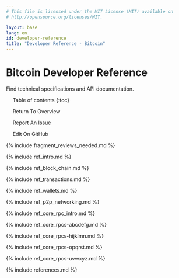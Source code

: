 ```yaml
---
# This file is licensed under the MIT License (MIT) available on
# http://opensource.org/licenses/MIT.

layout: base
lang: en
id: developer-reference
title: "Developer Reference - Bitcoin"
---
```


# Bitcoin Developer Reference

<p class="summary">Find technical specifications and API documentation.</p>

<div markdown="1" id="toc" class="toc"><div markdown="1">

* Table of contents
{:toc}

<ul class="goback"><li><a href="/en/developer-documentation">Return To Overview</a></li></ul>
<ul class="reportissue"><li><a href="https://github.com/bitcoin/bitcoin.org/issues/new" onmouseover="updateIssue(event);">Report An Issue</a></li></ul>
<ul class="editsource"><li><a href="https://github.com/bitcoin/bitcoin.org/tree/master/_includes" onmouseover="updateSource(event);">Edit On GitHub</a></li></ul>

</div></div>
<div markdown="1" class="toccontent">

{% include fragment_reviews_needed.md %}

{% include ref_intro.md %}

<div class="sourcefile" data-sourcefile="ref_block_chain.md"></div>

{% include ref_block_chain.md %}

<div class="sourcefile" data-sourcefile="ref_transactions.md"></div>

{% include ref_transactions.md %}

<div class="sourcefile" data-sourcefile="ref_wallets.md"></div>

{% include ref_wallets.md %}

<div class="sourcefile" data-sourcefile="ref_p2p_networking.md"></div>

{% include ref_p2p_networking.md %}

<div class="sourcefile" data-sourcefile="ref_core_rpc_intro.md"></div>

{% include ref_core_rpc_intro.md %}

<div class="sourcefile" data-sourcefile="ref_core_rpcs-abcdefg.md"></div>

{% include ref_core_rpcs-abcdefg.md %}

<div class="sourcefile" data-sourcefile="ref_core_rpcs-hijklmn.md"></div>

{% include ref_core_rpcs-hijklmn.md %}

<div class="sourcefile" data-sourcefile="ref_core_rpcs-opqrst.md"></div>

{% include ref_core_rpcs-opqrst.md %}

<div class="sourcefile" data-sourcefile="ref_core_rpcs-uvwxyz.md"></div>

{% include ref_core_rpcs-uvwxyz.md %}

{% include references.md %}

</div>

<script>updateToc();</script>
<script>addAnchorLinks();</script>
